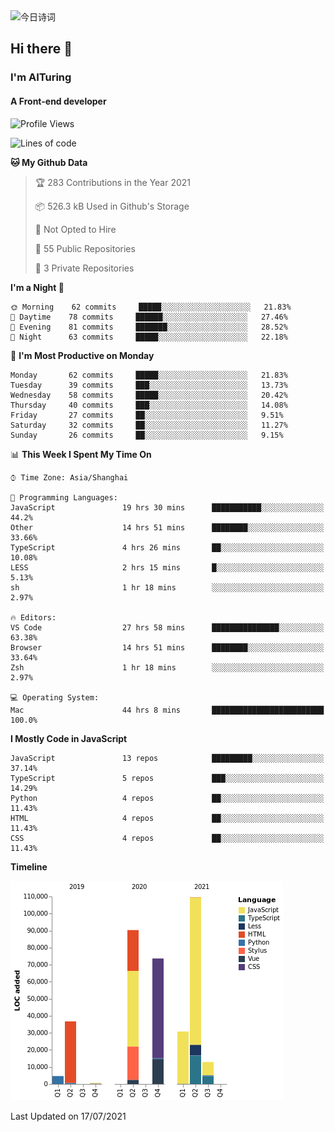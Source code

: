 <img alt="今日诗词" src="https://v2.jinrishici.com/one.svg?font-size=30&spacing=2&color=skyblue" style="max-width:100%; display: block; margin: 0 auto;">

## Hi there 👋
### I'm AITuring
#### A Front-end developer

<!-- <img src="./dhx.gif" width="400px"/> -->

<!--START_SECTION:waka-->
![Profile Views](http://img.shields.io/badge/Profile%20Views-0-blue)

![Lines of code](https://img.shields.io/badge/From%20Hello%20World%20I%27ve%20Written-359313%20lines%20of%20code-blue)

**🐱 My Github Data** 

> 🏆 283 Contributions in the Year 2021
 > 
> 📦 526.3 kB Used in Github's Storage 
 > 
> 🚫 Not Opted to Hire
 > 
> 📜 55 Public Repositories 
 > 
> 🔑 3 Private Repositories  
 > 
**I'm a Night 🦉** 

```text
🌞 Morning    62 commits     █████░░░░░░░░░░░░░░░░░░░░   21.83% 
🌆 Daytime    78 commits     ██████░░░░░░░░░░░░░░░░░░░   27.46% 
🌃 Evening    81 commits     ███████░░░░░░░░░░░░░░░░░░   28.52% 
🌙 Night      63 commits     █████░░░░░░░░░░░░░░░░░░░░   22.18%

```
📅 **I'm Most Productive on Monday** 

```text
Monday       62 commits     █████░░░░░░░░░░░░░░░░░░░░   21.83% 
Tuesday      39 commits     ███░░░░░░░░░░░░░░░░░░░░░░   13.73% 
Wednesday    58 commits     █████░░░░░░░░░░░░░░░░░░░░   20.42% 
Thursday     40 commits     ███░░░░░░░░░░░░░░░░░░░░░░   14.08% 
Friday       27 commits     ██░░░░░░░░░░░░░░░░░░░░░░░   9.51% 
Saturday     32 commits     ██░░░░░░░░░░░░░░░░░░░░░░░   11.27% 
Sunday       26 commits     ██░░░░░░░░░░░░░░░░░░░░░░░   9.15%

```


📊 **This Week I Spent My Time On** 

```text
⌚︎ Time Zone: Asia/Shanghai

💬 Programming Languages: 
JavaScript               19 hrs 30 mins      ███████████░░░░░░░░░░░░░░   44.2% 
Other                    14 hrs 51 mins      ████████░░░░░░░░░░░░░░░░░   33.66% 
TypeScript               4 hrs 26 mins       ██░░░░░░░░░░░░░░░░░░░░░░░   10.08% 
LESS                     2 hrs 15 mins       █░░░░░░░░░░░░░░░░░░░░░░░░   5.13% 
sh                       1 hr 18 mins        ░░░░░░░░░░░░░░░░░░░░░░░░░   2.97%

🔥 Editors: 
VS Code                  27 hrs 58 mins      ███████████████░░░░░░░░░░   63.38% 
Browser                  14 hrs 51 mins      ████████░░░░░░░░░░░░░░░░░   33.64% 
Zsh                      1 hr 18 mins        ░░░░░░░░░░░░░░░░░░░░░░░░░   2.97%

💻 Operating System: 
Mac                      44 hrs 8 mins       █████████████████████████   100.0%

```

**I Mostly Code in JavaScript** 

```text
JavaScript               13 repos            █████████░░░░░░░░░░░░░░░░   37.14% 
TypeScript               5 repos             ███░░░░░░░░░░░░░░░░░░░░░░   14.29% 
Python                   4 repos             ██░░░░░░░░░░░░░░░░░░░░░░░   11.43% 
HTML                     4 repos             ██░░░░░░░░░░░░░░░░░░░░░░░   11.43% 
CSS                      4 repos             ██░░░░░░░░░░░░░░░░░░░░░░░   11.43%

```


**Timeline**

![Chart not found](https://raw.githubusercontent.com/AITuring/AITuring/main/charts/bar_graph.png) 


 Last Updated on 17/07/2021
<!--END_SECTION:waka-->


